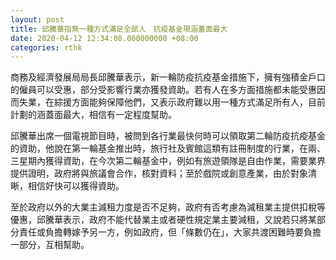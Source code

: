 ```yaml
---
layout: post
title: 邱騰華指無一種方式滿足全部人　抗疫基金現涵蓋面最大
date: 2020-04-12 12:34:08.000000000 +08:00
categories: rthk
---
```


商務及經濟發展局局長邱騰華表示，新一輪防疫抗疫基金措施下，擁有強積金戶口的僱員可以受惠，部分受影響行業亦獲發資助。若有人在多方面措施都未能受惠因而失業，在綜援方面能夠保障他們，又表示政府難以用一種方式滿足所有人，目前計劃的涵蓋面最大，相信有一定程度幫助。

邱騰華出席一個電視節目時，被問到各行業最快何時可以領取第二輪防疫抗疫基金的資助，他說在第一輪基金推出時，旅行社及賓館這類有註冊制度的行業，在兩、三星期內獲得資助，在今次第二輪基金中，例如有旅遊領隊是自由作業，需要業界提供證明，政府將與旅議會合作，核對資料；至於戲院或創意產業，由於對象清晰，相信好快可以獲得資助。

至於政府以外的大業主減租力度是否不足夠，政府有否考慮為減租業主提供扣稅等優惠，邱騰華表示，政府不能代替業主或者硬性規定業主要減租，又說若只將某部分責任或負擔轉嫁予另一方，例如政府，但「條數仍在」，大家共渡困難時要負擔一部分，互相幫助。

